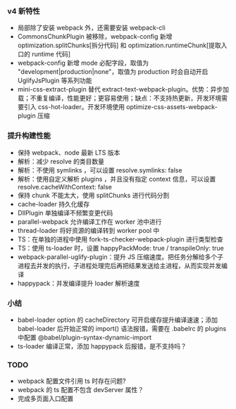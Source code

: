 ### v4 新特性

+ 局部除了安装 webpack 外，还需要安装 webpack-cli
+ CommonsChunkPlugin 被移除，webpack-config 新增 optimization.splitChunks[拆分代码] 和 optimization.runtimeChunk[提取入口的 runtime 代码]
+ webpack-config 新增 mode 必配字段，取值为 "development|production|none"，取值为 production 时会自动开启 UglifyJsPlugin 等系列功能
+ mini-css-extract-plugin 替代 extract-text-webpack-plugin。优势：异步加载；不重复编译，性能更好；更容易使用；缺点：不支持热更新，开发环境需要引入 css-hot-loader。开发环境使用 optimize-css-assets-webpack-plugin 压缩

### 提升构建性能

+ 保持 webpack、node 最新 LTS 版本
+ 解析：减少 resolve 的类目数量
+ 解析：不使用 symlinks ，可以设置 resolve.symlinks: false
+ 解析：使用自定义解析 plugins ，并且没有指定 context 信息，可以设置 resolve.cacheWithContext: false
+ 保持 chunk 不能太大，使用 splitChunks 进行代码分割
+ cache-loader 持久化缓存
+ DllPlugin 单独编译不频繁变更代码
+ parallel-webpack 允许编译工作在 worker 池中进行
+ thread-loader 将好资源的编译转到 worker pool 中
+ TS：在单独的进程中使用 fork-ts-checker-webpack-plugin 进行类型检查
+ TS：使用 ts-loader 时，设置 happyPackMode: true / transpileOnly: true
+ webpack-parallel-uglify-plugin：提升 JS 压缩速度。把任务分解给多个子进程去并发的执行，子进程处理完后再把结果发送给主进程，从而实现并发编译
+ happypack：并发编译提升 loader 解析速度

### 小结

+ babel-loader option 的 cacheDirectory 可开启缓存提升编译速速；添加 babel-loader 后开始正常的 import() 语法报错，需要在 .babelrc 的 plugins 中配置 @babel/plugin-syntax-dynamic-import
+ ts-loader 编译正常，添加 happypack 后报错，是不支持吗？

### TODO

+ webpack 配置文件引用 ts 时存在问题?
+ webpack 的 ts 配置不包含 devServer 属性？
+ 完成多页面入口配置
